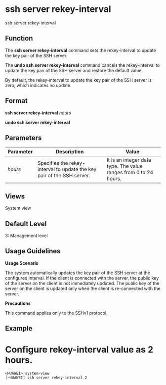 ssh server rekey-interval
=========================

ssh server rekey-interval

Function
--------



The **ssh server rekey-interval** command sets the rekey-interval to update the key pair of the SSH server.

The **undo ssh server rekey-interval** command cancels the rekey-interval to update the key pair of the SSH server and restore the default value.



By default, the rekey-interval to update the key pair of the SSH server is zero, which indicates no update.


Format
------

**ssh server rekey-interval** *hours*

**undo ssh server rekey-interval**


Parameters
----------

| Parameter | Description | Value |
| --- | --- | --- |
| *hours* | Specifies the rekey-interval to update the key pair of the SSH server. | It is an integer data type. The value ranges from 0 to 24 hours. |



Views
-----

System view


Default Level
-------------

3: Management level


Usage Guidelines
----------------

**Usage Scenario**

The system automatically updates the key pair of the SSH server at the configured interval. If the client is connected with the server, the public key of the server on the client is not immediately updated. The public key of the server on the client is updated only when the client is re-connected with the server.

**Precautions**

This command applies only to the SSHv1 protocol.


Example
-------

# Configure rekey-interval value as 2 hours.
```
<HUAWEI> system-view
[~HUAWEI] ssh server rekey-interval 2

```